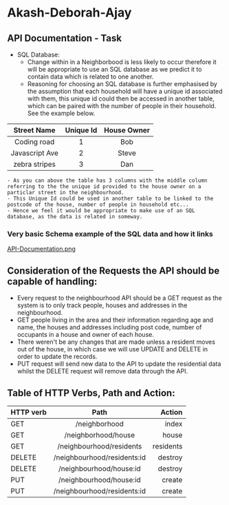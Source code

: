 # Akash-Deborah-Ajay
## API Documentation - Task

- SQL Database:
  - Change within in a Neighborbood is less likely to occur therefore it will be appropriate to use an SQL database as we predict it to contain data which is related to one another.
  - Reasoning for choosing an SQL database is further emphasised by the assumption that each household will have a unique id associated with them, this unique id could then be accessed in another table, which can be paired with the number of people in their household. See the example below.

|  Street Name   | Unique Id | House Owner |
| :------------: | :-------: | :---------: |
|  Coding road   |     1     |     Bob     |
| Javascript Ave |     2     |    Steve    |
| zebra stripes  |     3     |     Dan     |

    - As you can above the table has 3 columns with the middle column referring to the the unique id provided to the house owner on a particlar street in the neighbourhood.
    - This Unique Id could be used in another table to be linked to the postcode of the house, number of people in household etc...
    - Hence we feel it would be appropriate to make use of an SQL database, as the data is related in someway.

### Very basic Schema example of the SQL data and how it links

[API-Documentation.png](https://postimg.cc/Lnj1jbqr)

## Consideration of the Requests the API should be capable of handling:

- Every request to the neighbourhood API should be a GET request as the system is to only track people, houses and addresses in the neighbourhood.
- GET people living in the area and their information regarding age and name, the houses and addresses including post code, number of occupants in a house and owner of each house.
- There weren't be any changes that are made unless a resident moves out of the house, in which case we will use UPDATE and DELETE in order to update the records.
- PUT request will send new data to the API to update the residential data whilst the DELETE request will remove data through the API.

## Table of HTTP Verbs, Path and Action:
| HTTP verb     | Path                      | Action   |
| ------------- |:---------------------------:| ---------:|
| GET          | /neighborhood              | index    |
| GET          | /neighborhood/house        |  house  |
| GET          | /neighbourhood/residents   | residents |
| DELETE       | /neighbourhood/residents:id   |  destroy |
| DELETE       | /neighbourhood/house:id       |  destroy |
| PUT         | /neighbourhood/house:id    | create   |
| PUT         | /neighbourhood/residents:id | create   |
